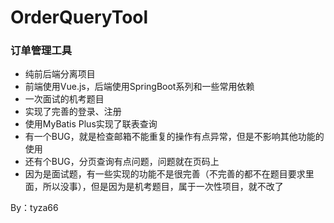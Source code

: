 # OrderQueryTool
### 订单管理工具
- 纯前后端分离项目
- 前端使用Vue.js，后端使用SpringBoot系列和一些常用依赖
- 一次面试的机考题目
- 实现了完善的登录、注册
- 使用MyBatis Plus实现了联表查询
- 有一个BUG，就是检查邮箱不能重复的操作有点异常，但是不影响其他功能的使用
- 还有个BUG，分页查询有点问题，问题就在页码上
- 因为是面试题，有一些实现的功能不是很完善（不完善的都不在题目要求里面，所以没事），但是因为是机考题目，属于一次性项目，就不改了

By：tyza66